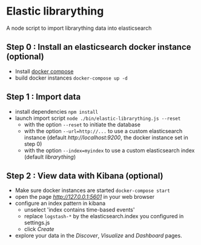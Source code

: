 # Elastic librarything

A node script to import librarything data into elasticsearch

## Step 0 : Install an elasticsearch docker instance (optional) 

* Install [docker compose](https://docs.docker.com/compose/install/)
* build docker instances `docker-compose up -d`

## Step 1 : Import data

* install dependencies `npm install`
* launch import script `node ./bin/elastic-librarything.js --reset`
  * with the option `--reset` to initiate the database
  * with the option `--url=http://...` to use a custom elasticsearch instance (default *http://localhost:9200*, the docker instance set in step 0)
  * with the option `--index=myindex` to use a custom elasticsearch index (default *librarything*)

## Step 2 : View data with Kibana (optional)

* Make sure docker instances are started `docker-compose start`
* open the page *http://127.0.0.1:5601* in your web browser 
* configure an index pattern in kibana
  * unselect 'index contains time-based events'
  * replace `logstash-*` by the elasticsearch.index you configured in settings.js 
  * click *Create*
* explore your data in the *Discover*, *Visualize* and *Dashboard* pages.
